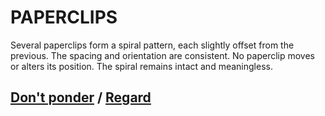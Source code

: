 # PAPERCLIPS

Several paperclips form a spiral pattern, each slightly offset from the previous. The spacing and orientation are consistent. No paperclip moves or alters its position. The spiral remains intact and meaningless.

## [Don't ponder](page-21bb05dfa2fd47c4) / [Regard](page-67207ed747ff1898)
